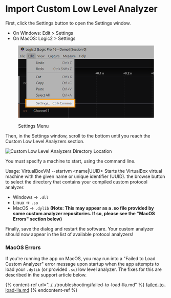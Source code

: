 # Import Custom Low Level Analyzer

First, click the Settings button to open the Settings window.&#x20;

* On Windows: Edit > Settings
* On MacOS: Logic2 > Settings

<figure><img src="../../.gitbook/assets/edit-settings.png" alt="" width="548"><figcaption><p>Settings Menu</p></figcaption></figure>

Then, in the Settings window, scroll to the bottom until you reach the Custom Low Level Analyzers section.

![Custom Low Level Analyzers Directory Location](../../.gitbook/assets/screen-shot-2021-04-05-at-3.26.38-pm.png)

You must specify a machine to start, using the command line.

Usage: VirtualBoxVM --startvm \<name|UUID> Starts the VirtualBox virtual machine with the given name or unique identifier (UUID). the browse button to select the directory that contains your compiled custom protocol analyzer.

* Windows -> `.dll`
* Linux -> `.so`
* MacOS -> `.dylib` **(Note: This may appear as a .so file provided by some custom analyzer repositories. If so, please see the "MacOS Errors" section below)**

Finally, save the dialog and restart the software. Your custom analyzer should now appear in the list of available protocol analyzers!

### MacOS Errors

If you're running the app on MacOS, you may run into a "Failed to Load Custom Analyzer" error message upon startup when the app attempts to load your `.dylib` (or provided `.so`) low level analyzer. The fixes for this are described in the support article below.

{% content-ref url="../../troubleshooting/failed-to-load-lla.md" %}
[failed-to-load-lla.md](../../troubleshooting/failed-to-load-lla.md)
{% endcontent-ref %}



